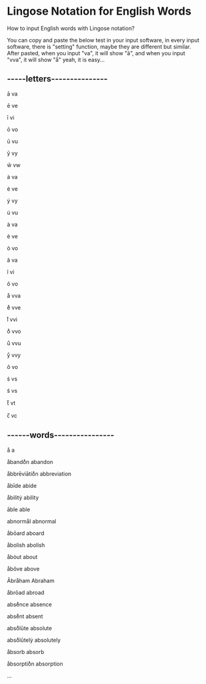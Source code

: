 # Lingose Notation for English Words

How to input English words with Lingose notation?

You can copy and paste the below test in your input software, in every input software, there is "setting" function, maybe they are different but similar. After pasted, when you input "va", it will show "ā", and when you input "vva", it will show "å" yeah, it is easy...


## -----letters---------------
ā	va

ē	ve

ī	vi

ō	vo

ū	vu

ȳ	vy

w̄	vw

ȧ	va

ė	ve

ẏ	vy

u̇	vu

à	va

è	ve

ò	vo

ã	va

ĩ	vi

õ	vo

å	vva

e̊	vve

i̊	vvi

o̊	vvo

ů	vvu

ẙ	vvy

ô	vo

ṡ	vs

s̃	vs

t̅	vt

c̅	vc

## ------words----------------

å	a

åbando̊n	abandon

åbbrēviātio̊n	abbreviation

åbīde	abide

åbilitẏ	ability

āble	able

abnormål	abnormal

åbōard	aboard

åbolish	abolish

åbòut	about

åbôve	above

Ābråham	Abraham

åbrōad	abroad

abse̊nce	absence

abse̊nt	absent

abso̊lūte	absolute

abso̊lūtelẏ	absolutely

åbsorb	absorb

åbsorptio̊n	absorption

...

